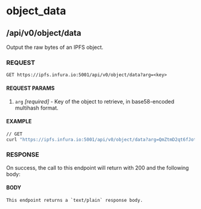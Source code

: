 # object_data

## /api/v0/object/data

Output the raw bytes of an IPFS object.

### REQUEST

`GET https://ipfs.infura.io:5001/api/v0/object/data?arg=<key>`

#### REQUEST PARAMS
1. `arg` _[required]_ - Key of the object to retrieve, in base58-encoded multihash format. 

#### EXAMPLE
```bash
// GET
curl "https://ipfs.infura.io:5001/api/v0/object/data?arg=QmZtmD2qt6fJot32nabSP3CUjicnypEBz7bHVDhPQt9aAy"
```

### RESPONSE

On success, the call to this endpoint will return with 200 and the following body:

#### BODY
```
This endpoint returns a `text/plain` response body.
```